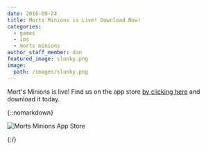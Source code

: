 ```yaml
---
date: 2016-09-24
title: Morts Minions is Live! Download Now!
categories:
  - games
  - ios
  - morts minions
author_staff_member: dan
featured_image: slunky.png
image:
  path: /images/slunky.png
---
```


Mort's Minions is live! Find us on the app store <a href="https://itunes.apple.com/us/app/morts-minions/id1082229199?ls=1&amp;mt=8" target="_blank">by clicking here</a> and download it today.

{::nomarkdown}

<img src="{{ site.baseurl }}/images/appstore.png" alt="Morts Minions App Store"/>

{:/}